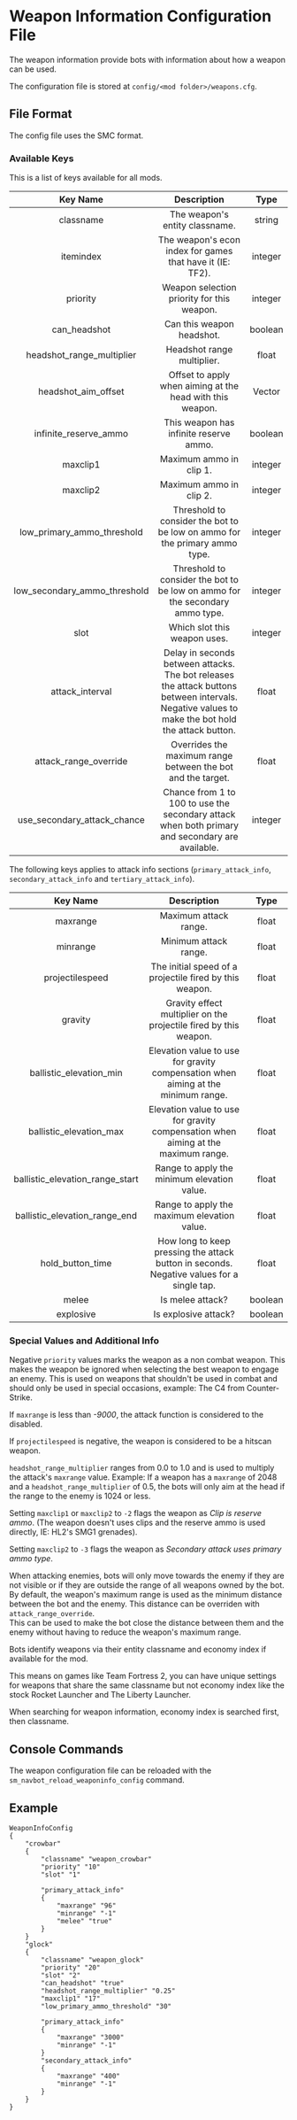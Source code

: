 # Weapon Information Configuration File

The weapon information provide bots with information about how a weapon can be used.

The configuration file is stored at `config/<mod folder>/weapons.cfg`.

## File Format

The config file uses the SMC format.

### Available Keys

This is a list of keys available for all mods.

|Key Name|Description|Type|
|:---:|:---:|:---:|
|classname|The weapon's entity classname.|string|
|itemindex|The weapon's econ index for games that have it (IE: TF2).|integer|
|priority|Weapon selection priority for this weapon.|integer|
|can_headshot|Can this weapon headshot.|boolean|
|headshot_range_multiplier|Headshot range multiplier.|float|
|headshot_aim_offset|Offset to apply when aiming at the head with this weapon.|Vector|
|infinite_reserve_ammo|This weapon has infinite reserve ammo.|boolean|
|maxclip1|Maximum ammo in clip 1.|integer|
|maxclip2|Maximum ammo in clip 2.|integer|
|low_primary_ammo_threshold|Threshold to consider the bot to be low on ammo for the primary ammo type.|integer|
|low_secondary_ammo_threshold|Threshold to consider the bot to be low on ammo for the secondary ammo type.|integer|
|slot|Which slot this weapon uses.|integer|
|attack_interval|Delay in seconds between attacks. The bot releases the attack buttons between intervals. Negative values to make the bot hold the attack button.|float|
|attack_range_override|Overrides the maximum range between the bot and the target.|float|
|use_secondary_attack_chance|Chance from 1 to 100 to use the secondary attack when both primary and secondary are available.|integer|

The following keys applies to attack info sections (`primary_attack_info`, `secondary_attack_info` and `tertiary_attack_info`).

|Key Name|Description|Type|
|:---:|:---:|:---:|
|maxrange|Maximum attack range.|float|
|minrange|Minimum attack range.|float|
|projectilespeed|The initial speed of a projectile fired by this weapon.|float|
|gravity|Gravity effect multiplier on the projectile fired by this weapon.|float|
|ballistic_elevation_min|Elevation value to use for gravity compensation when aiming at the minimum range.|float|
|ballistic_elevation_max|Elevation value to use for gravity compensation when aiming at the maximum range.|float|
|ballistic_elevation_range_start|Range to apply the minimum elevation value.|float|
|ballistic_elevation_range_end|Range to apply the maximum elevation value.|float|
|hold_button_time|How long to keep pressing the attack button in seconds. Negative values for a single tap.|float|
|melee|Is melee attack?|boolean|
|explosive|Is explosive attack?|boolean|

### Special Values and Additional Info

Negative `priority` values marks the weapon as a non combat weapon. This makes the weapon be ignored when selecting the best weapon to engage an enemy.
This is used on weapons that shouldn't be used in combat and should only be used in special occasions, example: The C4 from Counter-Strike.

If `maxrange` is less than *-9000*, the attack function is considered to the disabled.

If `projectilespeed` is negative, the weapon is considered to be a hitscan weapon.

`headshot_range_multiplier` ranges from 0.0 to 1.0 and is used to multiply the attack's `maxrange` value. Example: If a weapon has a `maxrange` of 2048 and a `headshot_range_multiplier` of 0.5, the bots will only aim at the head if the range to the enemy is 1024 or less.

Setting `maxclip1` or `maxclip2` to `-2` flags the weapon as *Clip is reserve ammo*. (The weapon doesn't uses clips and the reserve ammo is used directly, IE: HL2's SMG1 grenades).

Setting `maxclip2` to `-3` flags the weapon as *Secondary attack uses primary ammo type*.

When attacking enemies, bots will only move towards the enemy if they are not visible or if they are outside the range of all weapons owned by the bot.  
By default, the weapon's maximum range is used as the minimum distance between the bot and the enemy. This distance can be overriden with `attack_range_override`.  
This can be used to make the bot close the distance between them and the enemy without having to reduce the weapon's maximum range.

Bots identify weapons via their entity classname and economy index if available for the mod.

This means on games like Team Fortress 2, you can have unique settings for weapons that share the same classname but not economy index like the stock Rocket Launcher and The Liberty Launcher.

When searching for weapon information, economy index is searched first, then classname.

## Console Commands

The weapon configuration file can be reloaded with the `sm_navbot_reload_weaponinfo_config` command.

## Example

```
WeaponInfoConfig
{
	"crowbar"
	{
		"classname" "weapon_crowbar"
		"priority" "10"
		"slot" "1"

		"primary_attack_info"
		{
			"maxrange" "96"
			"minrange" "-1"
			"melee" "true"
		}
	}
	"glock"
	{
		"classname" "weapon_glock"
		"priority" "20"
		"slot" "2"
		"can_headshot" "true"
		"headshot_range_multiplier" "0.25"
		"maxclip1" "17"
		"low_primary_ammo_threshold" "30"

		"primary_attack_info"
		{
			"maxrange" "3000"
			"minrange" "-1"
		}
		"secondary_attack_info"
		{
			"maxrange" "400"
			"minrange" "-1"
		}
	}
}
```